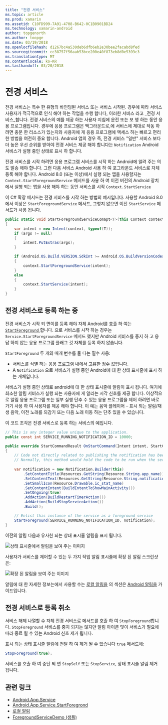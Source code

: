 ```yaml
---
title: "전경 서비스"
ms.topic: article
ms.prod: xamarin
ms.assetid: C10FD999-7A91-4708-B642-0C1B0901BD24
ms.technology: xamarin-android
author: topgenorth
ms.author: toopge
ms.date: 03/19/2018
ms.openlocfilehash: d1267bc4a530deb6dfb6eb2e30bee2facabd8fed
ms.sourcegitcommit: cc38757f56aab53bce200e40f873eb8d0e5393c3
ms.translationtype: MT
ms.contentlocale: ko-KR
ms.lasthandoff: 03/20/2018
---
```

# <a name="foreground-services"></a>전경 서비스

전경 서비스는 특수 한 유형의 바인딩된 서비스 또는 서비스 시작된. 경우에 따라 서비스 사용자가 적극적으로 인식 해야 하는 작업을 수행 합니다, 이러한 서비스 라고 _전경 서비스_합니다. 전경 서비스의 예를 제공 하는 사용자 지침에 운전 또는 보 행 하는 동안 응용 프로그램입니다. 경우에 응용 프로그램은 백그라운드로,에 서비스에 제대로 작동 하려면 충분 한 리소스가 있는지와 사용자에 게 응용 프로그램에 액세스 하는 빠르고 편리한 방법을 여전히 중요 합니다. Android 앱의 경우 즉, 전경 서비스 "일반" 서비스 보다 더 높은 우선 순위를 받아야 전경 서비스 제공 해야 합니다는 `Notification` Android 서비스가 실행 중인 상태로 표시 하 합니다.
 
전경 서비스를 시작 하려면 응용 프로그램 서비스를 시작 하는 Android에 알려 주는 의도 발송 해야 합니다. 그런 다음 서비스 Android 사용 하 여 포그라운드 서비스로 자체 등록 해야 합니다. Android 8.0 (또는 이상)에서 실행 되는 앱을 사용할지는 `Context.StartForegroundService` 메서드를 사용 하 여 이전 버전의 Android 장치에서 실행 되는 앱을 사용 해야 하는 동안 서비스를 시작 `Context.StartService`

이 C# 확장 메서드는 전경 서비스를 시작 하는 방법의 예시입니다. 사용할 Android 8.0에서 이상은 `StartForegroundService` 메서드, 그렇지 않으면 이전 `StartService` 메서드가 사용 됩니다.  

```csharp
public static void StartForegroundServiceComapt<T>(this Context context, Bundle args = null) where T : Service
{
    var intent = new Intent(context, typeof(T));
    if (args != null) 
    {
        intent.PutExtras(args);
    }

    if (Android.OS.Build.VERSION.SdkInt >= Android.OS.BuildVersionCodes.O)
    {
        context.StartForegroundService(intent);
    }
    else
    {
        context.StartService(intent);
    }
}
```

## <a name="registering-as-a-foreground-service"></a>전경 서비스로 등록 하는 중

전경 서비스가 시작 되 면이를 등록 해야 자체 Android를 호출 하 여는 [ `StartForeground` ](https://developer.xamarin.com/api/member/Android.App.Service.StartForeground/p/System.Int32/Android.App.Notification/)합니다. 으로 서비스를 시작 하는 경우는 `Service.StartForegroundService` 메서드 했지만 Android 서비스를 중지 하 고 응답 하지 않는 응용 프로그램 플래그 것 자체를 등록 하지 않습니다.

`StartForeground` 두 개의 매개 변수를 둘 다는 필수 사용:
 
* 서비스를 식별 하는 응용 프로그램 내에서 고유한 정수 값입니다.
* A `Notification` 으로 서비스가 실행 중인 Android에 대 한 상태 표시줄에 표시 하는 개체입니다.

서비스가 실행 중인 상태로 android에 대 한 상태 표시줄에 알림이 표시 됩니다. 여기에 최소한 알림 서비스가 실행 되는 사용자에 게 알리는 시각 신호를 제공 합니다. 이상적으로 알림 응용 프로그램 또는 일부 실행 단추 수 있는 응용 프로그램을 제어 하려면 바로 가기 사용 하 여 사용자를 제공 해야 합니다. 이 예는 음악 플레이어 &ndash; 표시 되는 알림/재생 음악, 이전 노래를 되감기 또는 다음 노래 이동 하는 단추 있을 수 있습니다. 

이 코드 조각은 전경 서비스로 등록 하는 서비스의 예입니다.   

```csharp
// This is any integer value unique to the application.
public const int SERVICE_RUNNING_NOTIFICATION_ID = 10000;

public override StartCommandResult OnStartCommand(Intent intent, StartCommandFlags flags, int startId)
{
    // Code not directly related to publishing the notification has been omitted for clarity.
    // Normally, this method would hold the code to be run when the service is started.
    
    var notification = new Notification.Builder(this)
        .SetContentTitle(Resources.GetString(Resource.String.app_name))
        .SetContentText(Resources.GetString(Resource.String.notification_text))
        .SetSmallIcon(Resource.Drawable.ic_stat_name)
        .SetContentIntent(BuildIntentToShowMainActivity())
        .SetOngoing(true)
        .AddAction(BuildRestartTimerAction())
        .AddAction(BuildStopServiceAction())
        .Build();

    // Enlist this instance of the service as a foreground service
    StartForeground(SERVICE_RUNNING_NOTIFICATION_ID, notification);
}
```

이전의 알림 다음과 유사한 되는 상태 표시줄 알림을 표시 됩니다.

![상태 표시줄에서 알림을 보여 주는 이미지](foreground-services-images/foreground-services-01.png "상태 표시줄에서 알림을 보여 주는 이미지")

사용자가 서비스를 제어할 수 있는 두 가지 작업 알림 표시줄에 확장 된 알림 스크린샷은:

![확장 된 알림을 보여 주는 이미지](foreground-services-images/foreground-services-02.png "확장 된 알림을 보여 주는 이미지입니다.")

알림에 대 한 자세한 정보는에서 사용할 수는 [로컬 알림을](~/android/app-fundamentals/notifications/local-notifications.md) 의 섹션은 [Android 알림을](~/android/app-fundamentals/notifications/index.md) 가이드입니다.

## <a name="unregistering-as-a-foreground-service"></a>전경 서비스로 등록 취소

서비스 해제 나열할 수 자체 전경 서비스로 메서드를 호출 하 여 `StopForeground`합니다. `StopForeground` 서비스를 중지 되지는 않지만 알림 아이콘 및이 서비스가 필요에 따라 종료 될 수 있는 Android 신호 제거 됩니다.

표시 되는 상태 표시줄 알림에 전달 하 여 제거 될 수 있습니다 `true` 메서드에: 

```csharp
StopForeground(true);
```

서비스를 호출 하 여 중단 되 면 `StopSelf` 또는 `StopService`, 상태 표시줄 알림 제거 됩니다.

## <a name="related-links"></a>관련 링크

- [Android.App.Service](https://developer.xamarin.com/api/type/Android.App.Service/)
- [Android.App.Service.StartForegrond](https://developer.xamarin.com/api/member/Android.App.Service.StartForeground/p/System.Int32/Android.App.Notification/)
- [로컬 알림](~/android/app-fundamentals/notifications/local-notifications.md)
- [ForegroundServiceDemo (샘플)](https://developer.xamarin.com/samples/monodroid/ApplicationFundamentals/ServiceSamples/ForegroundServiceDemo/)

